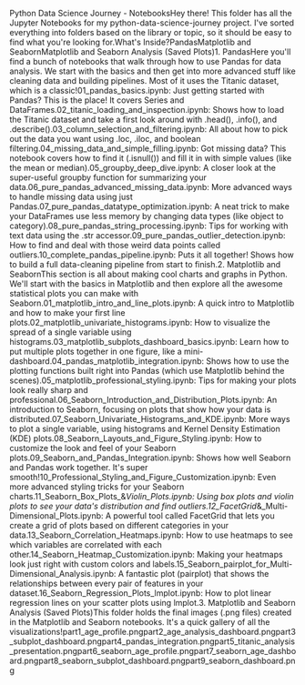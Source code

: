 Python Data Science Journey - NotebooksHey there! This folder has all the Jupyter Notebooks for my python-data-science-journey project. I've sorted everything into folders based on the library or topic, so it should be easy to find what you're looking for.What's Inside?PandasMatplotlib and SeabornMatplotlib and Seaborn Analysis (Saved Plots)1. PandasHere you'll find a bunch of notebooks that walk through how to use Pandas for data analysis. We start with the basics and then get into more advanced stuff like cleaning data and building pipelines. Most of it uses the Titanic dataset, which is a classic!01_pandas_basics.ipynb: Just getting started with Pandas? This is the place! It covers Series and DataFrames.02_titanic_loading_and_inspection.ipynb: Shows how to load the Titanic dataset and take a first look around with .head(), .info(), and .describe().03_column_selection_and_filtering.ipynb: All about how to pick out the data you want using .loc, .iloc, and boolean filtering.04_missing_data_and_simple_filling.ipynb: Got missing data? This notebook covers how to find it (.isnull()) and fill it in with simple values (like the mean or median).05_groupby_deep_dive.ipynb: A closer look at the super-useful groupby function for summarizing your data.06_pure_pandas_advanced_missing_data.ipynb: More advanced ways to handle missing data using just Pandas.07_pure_pandas_datatype_optimization.ipynb: A neat trick to make your DataFrames use less memory by changing data types (like object to category).08_pure_pandas_string_processing.ipynb: Tips for working with text data using the .str accessor.09_pure_pandas_outlier_detection.ipynb: How to find and deal with those weird data points called outliers.10_complete_pandas_pipeline.ipynb: Puts it all together! Shows how to build a full data-cleaning pipeline from start to finish.2. Matplotlib and SeabornThis section is all about making cool charts and graphs in Python. We'll start with the basics in Matplotlib and then explore all the awesome statistical plots you can make with Seaborn.01_matplotlib_intro_and_line_plots.ipynb: A quick intro to Matplotlib and how to make your first line plots.02_matplotlib_univariate_histograms.ipynb: How to visualize the spread of a single variable using histograms.03_matplotlib_subplots_dashboard_basics.ipynb: Learn how to put multiple plots together in one figure, like a mini-dashboard.04_pandas_matplotlib_integration.ipynb: Shows how to use the plotting functions built right into Pandas (which use Matplotlib behind the scenes).05_matplotlib_professional_styling.ipynb: Tips for making your plots look really sharp and professional.06_Seaborn_Introduction_and_Distribution_Plots.ipynb: An introduction to Seaborn, focusing on plots that show how your data is distributed.07_Seaborn_Univariate_Histograms_and_KDE.ipynb: More ways to plot a single variable, using histograms and Kernel Density Estimation (KDE) plots.08_Seaborn_Layouts_and_Figure_Styling.ipynb: How to customize the look and feel of your Seaborn plots.09_Seaborn_and_Pandas_Integration.ipynb: Shows how well Seaborn and Pandas work together. It's super smooth!10_Professional_Styling_and_Figure_Customization.ipynb: Even more advanced styling tricks for your Seaborn charts.11_Seaborn_Box_Plots_&_Violin_Plots.ipynb: Using box plots and violin plots to see your data's distribution and find outliers.12_FacetGrid_&_Multi-Dimensional_Plots.ipynb: A powerful tool called FacetGrid that lets you create a grid of plots based on different categories in your data.13_Seaborn_Correlation_Heatmaps.ipynb: How to use heatmaps to see which variables are correlated with each other.14_Seaborn_Heatmap_Customization.ipynb: Making your heatmaps look just right with custom colors and labels.15_Seaborn_pairplot_for_Multi-Dimensional_Analysis.ipynb: A fantastic plot (pairplot) that shows the relationships between every pair of features in your dataset.16_Seaborn_Regression_Plots_lmplot.ipynb: How to plot linear regression lines on your scatter plots using lmplot.3. Matplotlib and Seaborn Analysis (Saved Plots)This folder holds the final images (.png files) created in the Matplotlib and Seaborn notebooks. It's a quick gallery of all the visualizations!part1_age_profile.pngpart2_age_analysis_dashboard.pngpart3_subplot_dashboard.pngpart4_pandas_integration.pngpart5_titanic_analysis_presentation.pngpart6_seaborn_age_profile.pngpart7_seaborn_age_dashboard.pngpart8_seaborn_subplot_dashboard.pngpart9_seaborn_dashboard.png
